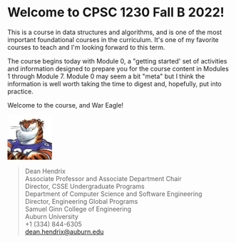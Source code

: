 
# Welcome to CPSC 1230 Fall B 2022!

This is a course in data structures and algorithms, and is one of the most
important foundational courses in the curriculum. It's one of my favorite
courses to teach and I'm looking forward to this term. 

The course begins today with Module 0, a "getting started' set of activities and
information designed to prepare you for the course content in Modules 1 through
Module 7. Module 0 may seem a bit "meta" but I think the information is well
worth taking the time to digest and, hopefully, put into practice. 

Welcome to the course, and War Eagle! 

<img src="../../../img/rags.jpg" width="100">

> Dean Hendrix  
> Associate Professor and Associate Department Chair  
> Director, CSSE Undergraduate Programs  
> Department of Computer Science and Software Engineering  
> Director, Engineering Global Programs  
> Samuel Ginn College of Engineering  
> Auburn University  
> +1 (334) 844-6305  
> dean.hendrix@auburn.edu  



